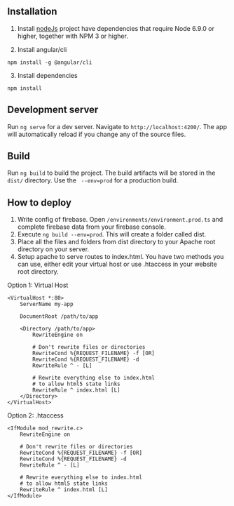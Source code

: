 ## Installation

1. Install [nodeJs](https://nodejs.org)
project have dependencies that require Node 6.9.0 or higher, together with NPM 3 or higher.

2. Install angular/cli
```
npm install -g @angular/cli
```
3. Install dependencies
```
npm install
```

## Development server
Run `ng serve` for a dev server. Navigate to `http://localhost:4200/`. The app will automatically reload if you change any of the source files.

## Build
Run `ng build` to build the project. The build artifacts will be stored in the `dist/` directory. Use the ` --env=prod` for a production build.

## How to deploy
1. Write config of firebase. Open `/environments/environment.prod.ts` and complete firebase data from your firebase console.
2. Execute `ng build --env=prod`. This will create a folder called dist.
3. Place all the files and folders from dist directory to your Apache root directory on your server.
4. Setup apache to serve routes to index.html. You have two methods you can use, either edit your virtual host or use .htaccess in your website root directory.
 
 Option 1: Virtual Host
 
 ```
 <VirtualHost *:80>
     ServerName my-app
 
     DocumentRoot /path/to/app
 
     <Directory /path/to/app>
         RewriteEngine on
 
         # Don't rewrite files or directories
         RewriteCond %{REQUEST_FILENAME} -f [OR]
         RewriteCond %{REQUEST_FILENAME} -d
         RewriteRule ^ - [L]
 
         # Rewrite everything else to index.html
         # to allow html5 state links
         RewriteRule ^ index.html [L]
     </Directory>
 </VirtualHost>
 ```
 
 Option 2: .htaccess
 ```
 <IfModule mod_rewrite.c>
     RewriteEngine on
 
     # Don't rewrite files or directories
     RewriteCond %{REQUEST_FILENAME} -f [OR]
     RewriteCond %{REQUEST_FILENAME} -d
     RewriteRule ^ - [L]
 
     # Rewrite everything else to index.html
     # to allow html5 state links
     RewriteRule ^ index.html [L]
 </IfModule>
 ```